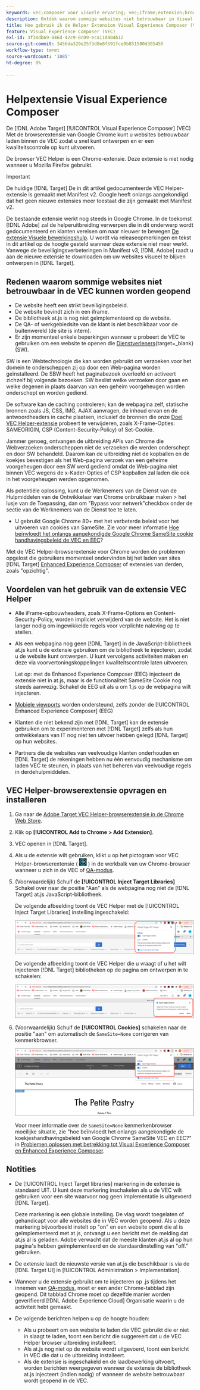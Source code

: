 ```yaml
---
keywords: vec;composer voor visuele ervaring; vec;iframe;extension;browser
description: Ontdek waarom sommige websites niet betrouwbaar in Visual Experience Composer (VEC) zouden kunnen openen. Met de VEC Helper-browserextensie kunt u websites betrouwbaar laden binnen de VEC.
title: Hoe gebruik ik de Helper Extension Visual Experience Composer (VEC)?
feature: Visual Experience Composer (VEC)
exl-id: 3f38db69-046d-42c9-8c09-eca11d404b12
source-git-commit: 3456da329e25f3d8e8f591fce0b851580d385455
workflow-type: tm+mt
source-wordcount: '1085'
ht-degree: 0%

---
```


# Helpextensie Visual Experience Composer

De [!DNL Adobe Target] [!UICONTROL Visual Experience Composer] (VEC) Met de browserextensie van Google Chrome kunt u websites betrouwbaar laden binnen de VEC zodat u snel kunt ontwerpen en er een kwaliteitscontrole op kunt uitvoeren.

De browser VEC Helper is een Chrome-extensie. Deze extensie is niet nodig wanneer u Mozilla Firefox gebruikt.

>[!IMPORTANT]
>
>De huidige [!DNL Target] De in dit artikel gedocumenteerde VEC Helper-extensie is gemaakt met Manifest v2. Google heeft onlangs aangekondigd dat het geen nieuwe extensies meer toestaat die zijn gemaakt met Manifest v2.
>
>De bestaande extensie werkt nog steeds in Google Chrome. In de toekomst [!DNL Adobe] zal de helperuitbreiding verwerpen die in dit onderwerp wordt gedocumenteerd en klanten vereisen om naar nieuwer te bewegen [De extensie Visuele bewerkingshulp](/help/main/c-experiences/c-visual-experience-composer/r-troubleshoot-composer/visual-editing-helper-extension.md). U wordt via releaseopmerkingen en tekst in dit artikel op de hoogte gesteld wanneer deze extensie niet meer werkt. Vanwege de beveiligingsverbeteringen in Manifest v3, [!DNL Adobe] raadt u aan de nieuwe extensie te downloaden om uw websites visueel te blijven ontwerpen in [!DNL Target].

## Redenen waarom sommige websites niet betrouwbaar in de VEC kunnen worden geopend

* De website heeft een strikt beveiligingsbeleid.
* De website bevindt zich in een iframe.
* De bibliotheek at.js is nog niet geïmplementeerd op de website.
* De QA- of werkgebiedsite van de klant is niet beschikbaar voor de buitenwereld (de site is intern).
* Er zijn momenteel enkele beperkingen wanneer u probeert de VEC te gebruiken om een website te openen die [Dienstverleners](https://developer.mozilla.org/en-US/docs/Web/API/Service_Worker_API){target=_blank} (SW).

SW is een Webtechnologie die kan worden gebruikt om verzoeken voor het domein te onderscheppen zij op door een Web-pagina worden geïnstalleerd. De SBW heeft het paginabezoek overleefd en activeert zichzelf bij volgende bezoeken. SW beslist welke verzoeken door gaan en welke degenen in plaats daarvan van een geheim voorgeheugen worden onderschept en worden gediend.

De software kan de caching controleren; kan de webpagina zelf, statische bronnen zoals JS, CSS, IMG, AJAX aanvragen, de inhoud ervan en de antwoordheaders in cache plaatsen, inclusief de bronnen die onze [Doel VEC Helper-extensie](/help/main/c-experiences/c-visual-experience-composer/r-troubleshoot-composer/vec-helper-browser-extension.md) probeert te verwijderen, zoals X-Frame-Opties: SAMEORIGIN, CSP (Content-Security-Policy) of Set-Cookie.

Jammer genoeg, ontvangen de uitbreiding APIs van Chrome die Webverzoeken onderscheppen niet de verzoeken die werden onderschept en door SW behandeld. Daarom kan de uitbreiding niet de kopballen en de koekjes bevestigen als het Web-pagina verzoek van een geheime voorgeheugen door een SW werd gediend omdat de Web-pagina niet binnen VEC wegens de x-Kader-Opties of CSP kopballen zal laden die ook in het voorgeheugen werden opgenomen.

Als potentiële oplossing, kunt u de Werknemers van de Dienst van de Hulpmiddelen van de Ontwikkelaar van Chrome onbruikbaar maken > het lusje van de Toepassing, dan om &quot;Bypass voor netwerk&quot;checkbox onder de sectie van de Werknemers van de Dienst toe te laten.

* U gebruikt Google Chrome 80+ met het verbeterde beleid voor het uitvoeren van cookies van SameSite. Zie voor meer informatie [Hoe beïnvloedt het onlangs aangekondigde Google Chrome SameSite cookie handhavingsbeleid de VEC en EEC](/help/main/c-experiences/c-visual-experience-composer/r-troubleshoot-composer/issues-related-to-the-visual-experience-composer-vec-and-enhanced-experience-composer-eec.md#samesite)?

Met de VEC Helper-browserextensie voor Chrome worden de problemen opgelost die gebruikers momenteel ondervinden bij het laden van sites [!DNL Target] [Enhanced Experience Composer](/help/main/administrating-target/visual-experience-composer-set-up.md#eec) of extensies van derden, zoals &quot;opzichtig&quot;.

## Voordelen van het gebruik van de extensie VEC Helper

* Alle iFrame-opbouwheaders, zoals X-Frame-Options en Content-Security-Policy, worden impliciet verwijderd van de website. Het is niet langer nodig om ingewikkelde regels voor verplichte naleving op te stellen.
* Als een webpagina nog geen [!DNL Target] in de JavaScript-bibliotheek at.js kunt u de extensie gebruiken om de bibliotheek te injecteren, zodat u de website kunt ontwerpen. U kunt vervolgens activiteiten maken en deze via voorvertoningskoppelingen kwaliteitscontrole laten uitvoeren.

   Let op: met de Enhanced Experience Composer (EEC) injecteert de extensie niet in at.js, maar is de functionaliteit SameSite Cookie nog steeds aanwezig. Schakel de EEG uit als u om 1.js op de webpagina wilt injecteren.

* [Mobiele viewports](/help/main/c-experiences/c-visual-experience-composer/mobile-viewports.md) worden ondersteund, zelfs zonder de [!UICONTROL Enhanced Experience Composer] (EEG)
* Klanten die niet bekend zijn met [!DNL Target] kan de extensie gebruiken om te experimenteren met [!DNL Target] zelfs als hun ontwikkelaars van IT nog niet ten uitvoer hebben gelegd [!DNL Target] op hun websites.
* Partners die de websites van veelvoudige klanten onderhouden en [!DNL Target] de rekeningen hebben nu één eenvoudig mechanisme om laden VEC te steunen, in plaats van het beheren van veelvoudige regels in derdehulpmiddelen.

## VEC Helper-browserextensie opvragen en installeren

1. Ga naar de [Adobe Target VEC Helper-browserextensie in de Chrome Web Store](https://chrome.google.com/webstore/detail/adobe-target-vec-helper/ggjpideecfnbipkacplkhhaflkdjagak).
1. Klik op **[!UICONTROL Add to Chrome > Add Extension]**.
1. VEC openen in [!DNL Target].
1. Als u de extensie wilt gebruiken, klikt u op het pictogram voor VEC Helper-browserextensie ( ![VEC Helper-pictogram](/help/main/c-experiences/c-visual-experience-composer/r-troubleshoot-composer/assets/vec-help-extension.png) ) in de werkbalk van uw Chrome-browser wanneer u zich in de VEC of [QA-modus](/help/main/c-activities/c-activity-qa/activity-qa.md).
1. (Voorwaardelijk) Schuif de **[!UICONTROL Inject Target Libraries]** Schakel over naar de positie &quot;Aan&quot; als de webpagina nog niet de [!DNL Target] at.js JavaScript-bibliotheek.

   De volgende afbeelding toont de VEC Helper met de [!UICONTROL Inject Target Libraries] instelling ingeschakeld:

   ![VEC-helper 1](/help/main/c-experiences/c-visual-experience-composer/r-troubleshoot-composer/assets/vec-help-extension-1.png)

   De volgende afbeelding toont de VEC Helper die u vraagt of u het wilt injecteren [!DNL Target] bibliotheken op de pagina om ontwerpen in te schakelen:

   ![VEC-helper 2](/help/main/c-experiences/c-visual-experience-composer/r-troubleshoot-composer/assets/vec-helper.png)

1. (Voorwaardelijk) Schuif de **[!UICONTROL Cookies]** schakelen naar de positie &quot;aan&quot; om automatisch de `SameSite=None` corrigeren van kenmerkbrowser.

   ![Kookies in de VEC helperuitbreiding](/help/main/c-experiences/c-visual-experience-composer/r-troubleshoot-composer/assets/cookies-vec-helper.png)

   Voor meer informatie over de `SameSite=None` kenmerkenbrowser moeilijke situatie, zie &quot;hoe beïnvloedt het onlangs aangekondigde de koekjeshandhavingsbeleid van Google Chrome SameSite VEC en EEC?&quot; in [Problemen oplossen met betrekking tot Visual Experience Composer en Enhanced Experience Composer](/help/main/c-experiences/c-visual-experience-composer/r-troubleshoot-composer/issues-related-to-the-visual-experience-composer-vec-and-enhanced-experience-composer-eec.md#samesite).

## Notities

* De [!UICONTROL Inject Target libraries] markering in de extensie is standaard UIT. U kunt deze markering inschakelen als u de VEC wilt gebruiken voor een site waarvoor nog geen implementatie is uitgevoerd [!DNL Target].

   Deze markering is een globale instelling. De vlag wordt toegelaten of gehandicapt voor alle websites die in VEC worden geopend. Als u deze markering bijvoorbeeld instelt op &quot;on&quot; en een website opent die al is geïmplementeerd met at.js, ontvangt u een bericht met de melding dat at.js al is geladen. Adobe verwacht dat de meeste klanten at.js al op hun pagina&#39;s hebben geïmplementeerd en de standaardinstelling van &quot;off.&quot; gebruiken.

* De extensie laadt de nieuwste versie van at.js die beschikbaar is via de [!DNL Target UI] in [!UICONTROL Administration > Implementation].
* Wanneer u de extensie gebruikt om te injecteren op .js tijdens het innemen van [QA-modus](/help/main/c-activities/c-activity-qa/activity-qa.md), moet er een ander Chrome-tabblad zijn geopend. Dit tabblad Chrome moet op dezelfde manier worden geverifieerd [!DNL Adobe Experience Cloud] Organisatie waarin u de activiteit hebt gemaakt.
* De volgende berichten helpen u op de hoogte houden:

   * Als u probeert om een website te laden die VEC gebruikt die er niet in slaagt te laden, toont een bericht die suggereert dat u de VEC Helper browser uitbreiding installeert.
   * Als at.js nog niet op de website wordt uitgevoerd, toont een bericht in VEC die dat u de uitbreiding installeert.
   * Als de extensie is ingeschakeld en de laadbewerking uitvoert, worden berichten weergegeven wanneer de extensie de bibliotheek at.js injecteert (indien nodig) of wanneer de website betrouwbaar wordt geopend in de VEC.
